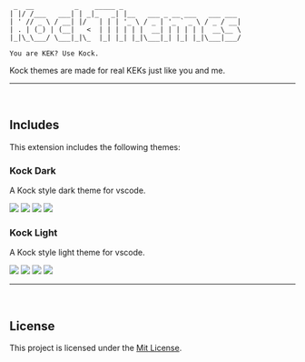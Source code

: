 ```
 _  __          _    _____ _
| |/ /___   ___| | _|_   _| |__   ___ _ __ ___   ___ ___
| ' // _ \ / __| |/   | | | '_ \ / _ | '_ ` _ \ / _ / __|
| . | (_) | (__|   <  | | | | | |  __| | | | | |  __\__ \
|_|\_\___/ \___|_|\_  |_| |_| |_|\___|_| |_| |_|\___|___/

You are KEK? Use Kock.
```

Kock themes are made for real KEKs just like you and me.

<hr>
<br>

## Includes
This extension includes the following themes:

### Kock Dark
A Kock style dark theme for vscode.

<img src="https://github.com/KotwOSS/kock-themes/raw/main/screenshots/kock_dark_0.png">
<img src="https://github.com/KotwOSS/kock-themes/raw/main/screenshots/kock_dark_1.png">
<img src="https://github.com/KotwOSS/kock-themes/raw/main/screenshots/kock_dark_2.png">
<img src="https://github.com/KotwOSS/kock-themes/raw/main/screenshots/kock_dark_3.png">

<br>

### Kock Light
A Kock style light theme for vscode.

<img src="https://github.com/KotwOSS/kock-themes/raw/main/screenshots/kock_light_0.png">
<img src="https://github.com/KotwOSS/kock-themes/raw/main/screenshots/kock_light_1.png">
<img src="https://github.com/KotwOSS/kock-themes/raw/main/screenshots/kock_light_2.png">
<img src="https://github.com/KotwOSS/kock-themes/raw/main/screenshots/kock_light_3.png">


<hr>
<br>

## License

This project is licensed under the [Mit License](https://oss.kotw.dev/licenses/?id=mit).